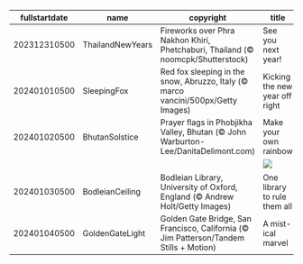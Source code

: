 |fullstartdate|name|copyright|title|image|
|--|--|--|--|--|
202312310500|ThailandNewYears|Fireworks over Phra Nakhon Khiri, Phetchaburi, Thailand (© noomcpk/Shutterstock)|See you next year!|![](/en-CA/2024/01/202312310500ThailandNewYears.jpg)|
202401010500|SleepingFox|Red fox sleeping in the snow, Abruzzo, Italy (© marco vancini/500px/Getty Images)|Kicking the new year off right|![](/en-CA/2024/01/202401010500SleepingFox.jpg)|
202401020500|BhutanSolstice|Prayer flags in Phobjikha Valley, Bhutan (© John Warburton-Lee/DanitaDelimont.com)|Make your own rainbow|![](/en-CA/2024/01/202401020500BhutanSolstice.jpg)|
||||![](/en-CA/2024/01/.jpg)|
202401030500|BodleianCeiling|Bodleian Library, University of Oxford, England (© Andrew Holt/Getty Images)|One library to rule them all|![](/en-CA/2024/01/202401030500BodleianCeiling.jpg)|
202401040500|GoldenGateLight|Golden Gate Bridge, San Francisco, California (© Jim Patterson/Tandem Stills + Motion)|A mist-ical marvel|![](/en-CA/2024/01/202401040500GoldenGateLight.jpg)|
